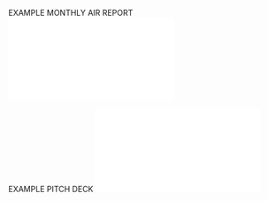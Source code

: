EXAMPLE MONTHLY AIR REPORT
![cdph_deid_air-report](/01-January_2025_DEIDENTIFIED.pdf)

EXAMPLE PITCH DECK
![pitchdeck](/AirSamplingParticipation_Libraries_deid.pdf)
